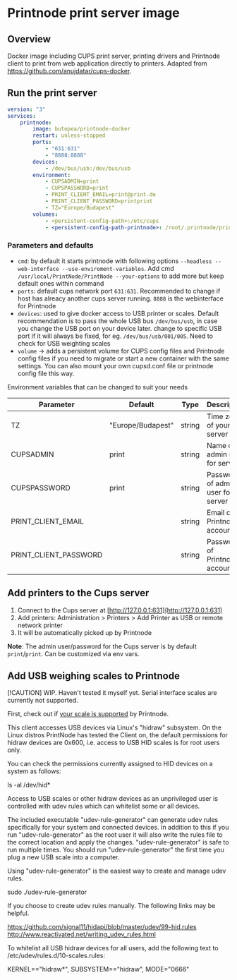 # Printnode print server image

## Overview
Docker image including CUPS print server, printing drivers and Printnode client to print from web application directly to printers. Adapted from https://github.com/anujdatar/cups-docker. 

## Run the print server
```yaml
version: "3"
services:
    printnode:
        image: butopea/printnode-docker
        restart: unless-stopped
        ports:
            - "631:631"
            - "8888:8888"
        devices:
            - /dev/bus/usb:/dev/bus/usb
        environment:
            - CUPSADMIN=print
            - CUPSPASSWORD=print
            - PRINT_CLIENT_EMAIL=print@print.de
            - PRINT_CLIENT_PASSWORD=printprint
            - TZ="Europe/Budapest"
        volumes:
            - <persistent-config-path>:/etc/cups
            - <persistent-config-path-printnode>: /root/.printnode/printnode
```

### Parameters and defaults
- `cmd`: by default it starts printnode with following options `--headless --web-interface --use-enviroment-variables`. Add cmd `/usr/local/PrintNode/PrintNode --your-options` to add more but keep default ones within command
- `ports`: default cups network port `631:631`. Recommended to change if host has alreacy another cups server running. `8888` is the webinterface for Printnode
- `devices`: used to give docker access to USB printer or scales. Default recommendation is to pass the whole USB bus `/dev/bus/usb`, in case you change the USB port on your device later. change to specific USB port if it will always be fixed, for eg. `/dev/bus/usb/001/005`. Need to check for USB weighting scales
- `volume` -> adds a persistent volume for CUPS config files  and Printnode config files if you need to migrate or start a new container with the same settings. You can also mount your own cupsd.conf file or printnode config file this way.

Environment variables that can be changed to suit your needs

| Parameter    			| Default            | Type   | Description                       |
| --------------------- | ------------------ | ------ | --------------------------------- |
| TZ           			| "Europe/Budapest" |  string | Time zone of your server          |
| CUPSADMIN    			| print              | string | Name of admin user for server 	  |
| CUPSPASSWORD    		| print              | string | Password of admin user for server |
| PRINT_CLIENT_EMAIL 	|      		 		 | string | Email of Printnode account        |
| PRINT_CLIENT_PASSWORD |       		 	 | string | Password of Printnode account     |

## Add printers to the Cups server
1. Connect to the Cups server at [http://127.0.0.1:631](http://127.0.0.1:631)
2. Add printers: Administration > Printers > Add Printer as USB or remote network printer
3. It will be automatically picked up by Printnode

__Note__: The admin user/password for the Cups server is by default `print`/`print`. Can be customized via env vars.

## Add USB weighing scales to Printnode

[!CAUTION]
WIP. Haven't tested it myself yet. Serial interface scales are currently not supported.

First, check out if [your scale is supported](https://www.printnode.com/en/docs/supported-scales) by Printnode.

This client accesses USB devices via Linux's "hidraw" subsystem. On the Linux distros
PrintNode has tested the Client on, the default permissions for hidraw devices are 0x600,
i.e. access to USB HID scales is for root users only.

You can check the permissions currently assigned to HID devices on a system as follows:

ls -al /dev/hid*

Access to USB scales or other hidraw devices as an unprivileged user is controlled with
udev rules which can whitelist some or all devices.

The included executable "udev-rule-generator" can generate udev rules specifically
for your system and connected devices. In addition to this if you run "udev-rule-generator"
as the root user it will also write the rules file to the correct location and apply
the changes. "udev-rule-generator" is safe to run multiple times. You should run 
"udev-rule-generator" the first time you plug a new USB scale into a computer.

Using "udev-rule-generator" is the easiest way to create and manage udev rules.

sudo ./udev-rule-generator

If you choose to create udev rules manually. The following links may be helpful.

https://github.com/signal11/hidapi/blob/master/udev/99-hid.rules
http://www.reactivated.net/writing_udev_rules.html

To whitelist all USB hidraw devices for all users, add the following text to
/etc/udev/rules.d/10-scales.rules:

KERNEL=="hidraw*", SUBSYSTEM=="hidraw", MODE="0666"
